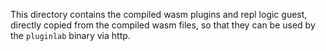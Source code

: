 This directory contains the compiled wasm plugins and repl logic guest, directly copied from the compiled wasm files, so that they can be used by the `pluginlab` binary via http.
